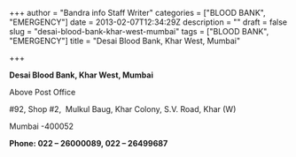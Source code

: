 +++
author = "Bandra info Staff Writer"
categories = ["BLOOD BANK", "EMERGENCY"]
date = 2013-02-07T12:34:29Z
description = ""
draft = false
slug = "desai-blood-bank-khar-west-mumbai"
tags = ["BLOOD BANK", "EMERGENCY"]
title = "Desai Blood Bank, Khar West, Mumbai"

+++


<p><b>Desai Blood Bank, Khar West, Mumbai</b></p>
<p>Above Post Office</p>
<p>#92, Shop #2,  Mulkul Baug, Khar Colony, S.V. Road, Khar (W)</p>
<p>Mumbai -400052</p>
<p><b>Phone: 022 &#8211; 26000089, 022 &#8211; 26499687</b></p>



